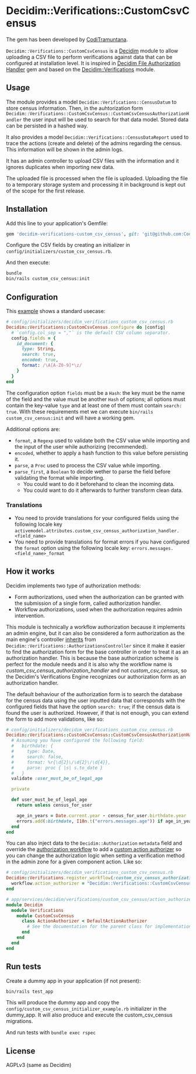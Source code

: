 # Decidim::Verifications::CustomCsvCensus

The gem has been developed by [CodiTramuntana](https://coditramuntana.com).

`Decidim::Verifications::CustomCsvCensus` is a [Decidim](https://github.com/decidim/decidim) module to allow uploading a CSV file to perform verifications against data that can be configured at installation level. It is inspired in [Decidim File Authorization Handler](https://github.com/MarsBased/decidim-file_authorization_handler/) gem and based on the [Decidim::Verifications](https://github.com/decidim/decidim/tree/master/decidim-verifications#decidimverifications) module.

## Usage

The module provides a model `Decidim::Verifications::CensusDatum` to store census information. Then, in the auhtorization form `Decidim::Verifications::CustomCsvCensus::CustomCsvCensusAuthorizationHandler` the user input will be used to search for that data model. Stored data can be persisted in a hashed way.

It also provides a model `Decidim::Verifications::CensusDataReport` used to trace the actions (create and delete) of the admins regarding the census. This information will be shown in the admin logs.

It has an admin controller to upload CSV files with the information and it ignores duplicates when importing new data.

The uploaded file is processed when the file is uploaded. Uploading the file to a temporary storage system and processing it in background is kept out of the scope for the first release.

## Installation

Add this line to your application's Gemfile:

```ruby
gem 'decidim-verifications-custom_csv_census', git: 'git@github.com:CodiTramuntana/decidim-verifications-custom_csv_census.git'
```

Configure the CSV fields by creating an initializer in `config/initializers/custom_csv_census.rb`.


And then execute:

```bash
bundle
bin/rails custom_csv_census:init
```

## Configuration

This [example](config/custom_csv_census_initializer_example.rb) shows a standard usecase:

```ruby
# config/initializers/decidim_verifications_custom_csv_census.rb
Decidim::Verifications::CustomCsvCensus.configure do |config|
  # `config.col_sep = ","` is the default CSV column separator.
  config.fields = {
    id_document: {
      type: String,
      search: true,
      encoded: true,
      format: /\A[A-Z0-9]*\z/
    }
  }
end
```

The configuration option `fields` must be a `Hash`: the key must be the name of the field and the value must be another `Hash` of options; all options must contain the key-value `type` and at least one of them must contain `search: true`. With these requirements met we can execute `bin/rails custom_csv_census:init` and will have a working gem.

Additional options are:
- `format`, a `Regexp` used to validate both the CSV value while importing and the input of the user while authorizing (recommended).
- `encoded`, whether to apply a hash function to this value before persisting it.
- `parse`, a `Proc` used to process the CSV value while importing.
- `parse_first`, a `Boolean` to decide wether to parse the field before validating the format while importing.
  - You could want to do it beforehand to clean the incoming data.
  - You could want to do it afterwards to further transform clean data.

### Translations

- You need to provide translations for your configured fields using the following locale key `activemodel.attributes.custom_csv_census_authorization_handler.<field_name>`
- You need to provide translations for format errors if you have configured the `format` option using the following locale key: `errors.messages.<field_name>_format`

## How it works

Decidim implements two type of authorization methods:
- Form authorizations, used when the authorization can be granted with the submission of a single form, called authorization handler.
- Workflow authorizations, used when the authorization requires admin intervention.

This module is technically a workflow authorization because it implements an admin engine, but it can also be considered a form authorization as the main engine's controller [inherits](app/controllers/decidim/verifications/custom_csv_census/authorizations_controller.rb) from `Decidim::Verifications::AuthorizationsController` since it make it easier to find the authorization form for the base controller in order to treat it as an authorization handler. This is because the base authorization scheme is perfect for the module needs and it is also why the workflow name is _custom_csv_census_authorization_handler_ and not _custom_csv_census_, so the Decidim's Verifications Engine recognizes our authorization form as an authorization handler.

The default behaviour of the authorization form is to search the database for the census data using the user inputted data that corresponds with the configured fields that have the option `search: true`; if the census data is found the user is authorized. However, if that is not enough, you can extend the form to add more validations, like so:

```ruby
# config/initializers/decidim_verifications_custom_csv_census.rb
Decidim::Verifications::CustomCsvCensus::CustomCsvCensusAuthorizationHandler.class_eval do
  # Assuming you have configured the following field:
  #   birthdate: {
  #     type: Date,
  #     search: false,
  #     format: %r{\d{2}\/\d{2}\/\d{4}},
  #     parse: proc { |s| s.to_date }
  #   }
  validate :user_must_be_of_legal_age

  private

  def user_must_be_of_legal_age
    return unless census_for_user

    age_in_years = Date.current.year - census_for_user.birthdate.year
    errors.add(:birthdate, I18n.t("errors.messages.age")) if age_in_years < 18
  end
end
```

You can also inject data to the `Decidim::Authorization` `metadata` field and override the [authorization workflow](lib/decidim/verifications/custom_csv_census/workflow.rb) to add a [custom action authorizer](https://github.com/decidim/decidim/tree/master/decidim-verifications#custom-action-authorizers) so you can change the authorization logic when setting a verification method in the admin zone for a given component action. Like so:

```ruby
# config/initializers/decidim_verifications_custom_csv_census.rb
Decidim::Verifications.register_workflow(:custom_csv_census_authorization_handler) do |workflow|
  workflow.action_authorizer = "Decidim::Verifications::CustomCsvCensus::ActionAuthorizer"
end

# app/services/decidim/verifications/custom_csv_census/action_authorizer.rb
module Decidim
  module Verifications
    module CustomCsvCensus
      class ActionAuthorizer < DefaultActionAuthorizer
        # See the documentation for the parent class for implementation ideas.
      end
    end
  end
end
```

## Run tests

Create a dummy app in your application (if not present):

```bash
bin/rails test_app
```

This will produce the dummy app and copy the `config/custom_csv_census_initializer_example.rb` initializer in the dummy_app.
It will also produce and execute the custom_csv_census migrations.

And run tests with `bundle exec rspec`

## License

AGPLv3 (same as Decidim)
